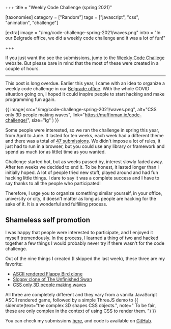 +++
title = "<span>Weekly Code Challenge</span> (spring 2021)"

[taxonomies]
category = ["Random"]
tags = ["javascript", "css", "animation", "challenge"]

[extra]
image = "/img/code-challenge-spring-2021/waves.png"
intro = "In our Belgrade office, we did a weekly code challenge and it was a lot of fun!"

+++

If you just want the see the submissions, jump to the [Weekly Code Challege](https://muffinman.io/code-challenge/) website. But please bare in mind that the most of these were created in a couple of hours.

<!-- more -->

----

This post is long overdue. Earlier this year, I came with an idea to organize a weekly code challenge in our [Belgrade office](https://work.co/careers/offices/belgrade/). With the whole  COVID situation going on, I hoped it could inspire people to start hacking and make programming fun again.

{{ image(
  src="/img/code-challenge-spring-2021/waves.png",
  alt="CSS only 3D people making waves",
  link="https://muffinman.io/code-challenge/",
  size="lg"
) }}

Some people were interested, so we ran the challenge in spring this year, from April to June. It lasted for ten weeks, each week had a different theme and there was a total of [47 submissions](https://muffinman.io/code-challenge/). We didn't impose a lot of rules, it just had to run in a browser, but you could use any library or framework and spend as much (or as little) time as you wanted.

Challenge started hot, but as weeks passed by, interest slowly faded away. After ten weeks we decided to end it. To be honest, it lasted longer than I initially hoped. A lot of people tried new stuff, played around and had fun hacking little things. I dare to say it was a complete success and I have to say thanks to all the people who participated!

Therefore, I urge you to organize something similar yourself, in your office, university or city, it doesn't matter as long as people are hacking for the sake of it. It is a wonderful and fulfilling process.

## Shameless self promotion

I was happy that people were interested to participate, and I enjoyed it myself tremendously. In the process, I learned a thing of two and hacked together a few things I would probably never try if there wasn't for the code challenge.

Out of the nine things I created (I skipped the last week), these three are my favorite:

* [ASCII rendered Flappy Bird clone](https://muffinman.io/weekly-code-challenge/week-three/index.html)
* [Sloppy clone of The Unfinished Swan](https://muffinman.io/weekly-code-challenge/week-five/index.html)
* [CSS only 3D people making waves](https://muffinman.io/weekly-code-challenge/week-seven/index.html)

All three are completely different and they vary from a vanilla JavaScript ASCII rendered game, followed by a simple ThreeJS demo to {{ sidenote(text="the complex 3D shapes CSS objects.", note="
To be fair, these are only complex in the context of using CSS to render them.
") }}

You can check my submissions [here](https://muffinman.io/weekly-code-challenge/), and code is available on [GitHub](https://github.com/Stanko/weekly-code-challenge).
